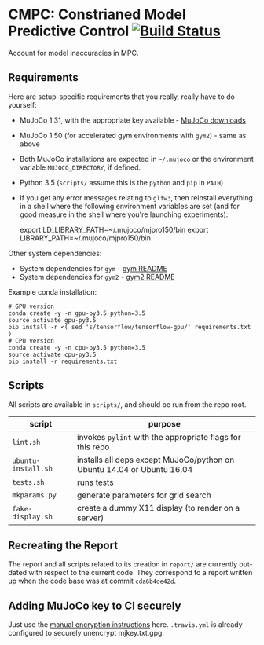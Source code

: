 # CMPC: Constrianed Model Predictive Control [![Build Status](https://travis-ci.com/vlad17/cmpc.svg?token=xAqzxKFpxN3pG4om3z4n&branch=master)](https://travis-ci.com/vlad17/cmpc)

Account for model inaccuracies in MPC.

## Requirements

Here are setup-specific requirements that you really, really have to do yourself:

* MuJoCo 1.31, with the appropriate key available - [MuJoCo downloads](https://www.roboti.us/index.html)
* MuJoCo 1.50 (for accelerated gym environments with `gym2`) - same as above
* Both MuJoCo installations are expected in `~/.mujoco` or the environment variable `MUJOCO_DIRECTORY`, if defined.
* Python 3.5 (`scripts/` assume this is the `python` and `pip` in `PATH`)
* If you get any error messages relating to `glfw3`, then reinstall everything in a shell where the following environment variables are set (and for good measure in the shell where you're launching experiments):

    export LD_LIBRARY_PATH=~/.mujoco/mjpro150/bin
    export LIBRARY_PATH=~/.mujoco/mjpro150/bin

Other system dependencies:

* System dependencies for `gym` - [gym README](https://github.com/openai/gym/blob/master/README.rst)
* System dependencies for `gym2` - [gym2 README](https://github.com/vlad17/gym2/blob/master/README.md)

Example conda installation:

    # GPU version
    conda create -y -n gpu-py3.5 python=3.5
    source activate gpu-py3.5
    pip install -r <( sed 's/tensorflow/tensorflow-gpu/' requirements.txt )
    # CPU version
    conda create -y -n cpu-py3.5 python=3.5
    source activate cpu-py3.5
    pip install -r requirements.txt
    
## Scripts

All scripts are available in `scripts/`, and should be run from the repo root.

| script | purpose |
| ------ | ------- |
| `lint.sh` | invokes `pylint` with the appropriate flags for this repo |
| `ubuntu-install.sh` | installs all deps except MuJoCo/python on Ubuntu 14.04 or Ubuntu 16.04 |
| `tests.sh` | runs tests |
| `mkparams.py` | generate parameters for grid search |
| `fake-display.sh` | create a dummy X11 display (to render on a server) |

## Recreating the Report

The report and all scripts related to its creation in `report/` are currently out-dated with respect to the current code. They correspond to a report written up when the code base was at commit `cda6b4de42d`.

## Adding MuJoCo key to CI securely

Just use the [manual encryption instructions](https://docs.travis-ci.com/user/encrypting-files/#Manual-Encryption) here. `.travis.yml` is already configured to securely unencrypt mjkey.txt.gpg.
